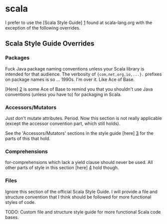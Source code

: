 # scala

I prefer to use the [Scala Style Guide] [1] found at scala-lang.org with the
exception of the following overrides.

## Scala Style Guide Overrides

### Packages

Fuck Java package naming conventions unless your Scala library is intended
for that audience. The verbosity of `{com,net,org,io,...}.` prefixes on
package names is so ... 1990s. I'm over it. Like Ace of Base.

[Here] [2] is some Ace of Base to remind you that you shouldn't use Java
conventions (unless you have to) for packaging in Scala.

### Accessors/Mutators

Just don't mutate attributes. Period. Now this section is not really
applicable (except the accessor convention part, which still holds).

See the 'Accessors/Mutators' sections in the style guide [here] [3] for
the parts of this that hold.

### Comprehensions

for-comprehensions which lack a yield clause should never be used. All other
parts of style in this section [here] [4] hold though.

### Files

Ignore this section of the official Scala Style Guide. I will provide a
file and structure convention that I think should be followed for more
functional styles of code.

TODO: Custom file and structure style guide for more functional Scala code
bases.

[1]: http://docs.scala-lang.org/style/ "Scala Style Guide"
[2]: https://www.youtube.com/watch?v=DNPjeIamsck "OMG Stop Already"
[3]: http://docs.scala-lang.org/style/naming-conventions.html#accessorsmutators "Accessors/Mutators"
[4]: http://docs.scala-lang.org/style/control-structures.html#comprehensions "Comprehensions"
